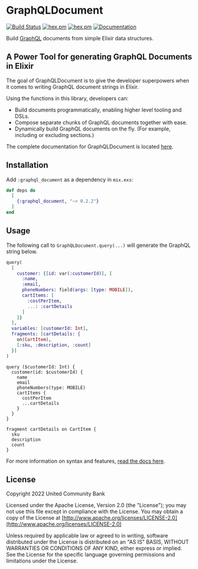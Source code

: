 # GraphQLDocument

[![Build Status](https://github.com/ucbi/graphql_document/workflows/CI/badge.svg)](https://github.com/ucbi/graphql_document/actions?query=workflow%3A%22CI%22)
[![hex.pm](https://img.shields.io/hexpm/v/graphql_document.svg)](https://hex.pm/packages/graphql_document)
[![hex.pm](https://img.shields.io/hexpm/l/graphql_document.svg)](https://hex.pm/packages/graphql_document)
[![Documentation](https://img.shields.io/badge/documentation-gray)](https://hexdocs.pm/graphql_document/)

Build [GraphQL](https://graphql.org/) documents from simple Elixir data structures.

## A Power Tool for generating GraphQL Documents in Elixir

The goal of GraphQLDocument is to give the developer superpowers when it comes
to writing GraphQL document strings in Elixir.

Using the functions in this library, developers can:

- Build documents programmatically, enabling higher level tooling and DSLs.
- Compose separate chunks of GraphQL documents together with ease.
- Dynamically build GraphQL documents on the fly. (For example, including or excluding sections.)

The complete documentation for GraphQLDocument is located [here](https://hexdocs.pm/graphql_document/).

## Installation

Add `:graphql_document` as a dependency in `mix.exs`:

```elixir
def deps do
  [
    {:graphql_document, "~> 0.2.2"}
  ]
end
```

## Usage

The following call to `GraphQLDocument.query(...)` will generate the GraphQL
string below.

```elixir
query(
  [
    customer: {[id: var(:customerId)], [
      :name,
      :email,
      phoneNumbers: field(args: [type: MOBILE]),
      cartItems: [
        :costPerItem,
        ...: :cartDetails
      ]
    ]}
  ],
  variables: [customerId: Int],
  fragments: [cartDetails: {
    on(CartItem),
    [:sku, :description, :count]
  }]
)
```

```gql
query ($customerId: Int) {
  customer(id: $customerId) {
    name
    email
    phoneNumbers(type: MOBILE)
    cartItems {
      costPerItem
      ...cartDetails
    }
  }
}

fragment cartDetails on CartItem {
  sku
  description
  count
}
```

For more information on syntax and features, [read the docs here](https://hexdocs.pm/graphql_document/).

## License

Copyright 2022 United Community Bank

Licensed under the Apache License, Version 2.0 (the "License"); you may not use
this file except in compliance with the License.  You may obtain a copy of the
License at [http://www.apache.org/licenses/LICENSE-2.0](http://www.apache.org/licenses/LICENSE-2.0)

Unless required by applicable law or agreed to in writing, software distributed
under the License is distributed on an "AS IS" BASIS, WITHOUT WARRANTIES OR
CONDITIONS OF ANY KIND, either express or implied.  See the License for the
specific language governing permissions and limitations under the License.
